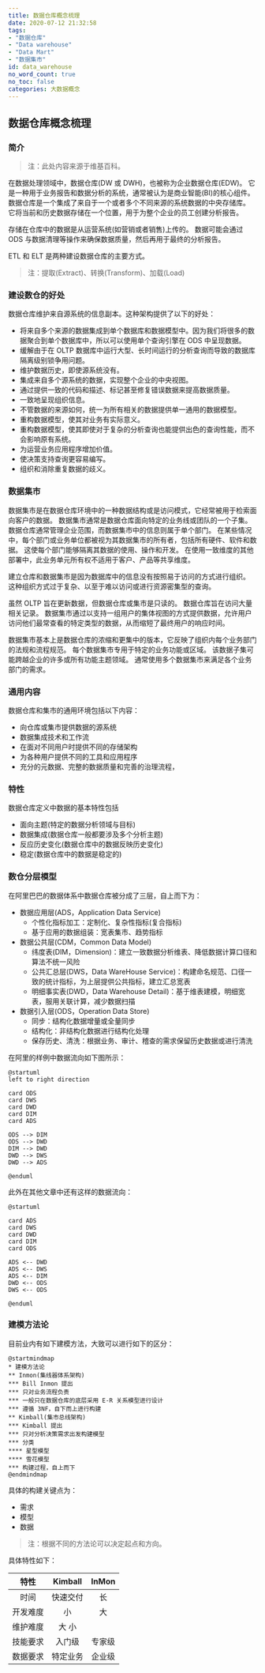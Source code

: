 ```yaml
---
title: 数据仓库概念梳理
date: 2020-07-12 21:32:58
tags:
- "数据仓库"
- "Data warehouse"
- "Data Mart"
- "数据集市"
id: data_warehouse
no_word_count: true
no_toc: false
categories: 大数据概念
---
```


## 数据仓库概念梳理

### 简介

> 注：此处内容来源于维基百科。

在数据处理领域中，数据仓库(DW 或 DWH)，也被称为企业数据仓库(EDW)。
它是一种用于业务报告和数据分析的系统，通常被认为是商业智能(BI)的核心组件。
数据仓库是一个集成了来自于一个或者多个不同来源的系统数据的中央存储库。
它将当前和历史数据存储在一个位置，用于为整个企业的员工创建分析报告。

存储在仓库中的数据是从运营系统(如营销或者销售)上传的。
数据可能会通过 ODS 与数据清理等操作来确保数据质量，然后再用于最终的分析报告。

ETL 和 ELT 是两种建设数据仓库的主要方式。

> 注：提取(Extract)、转换(Transform)、加载(Load)

### 建设数仓的好处

数据仓库维护来自源系统的信息副本。这种架构提供了以下的好处：

- 将来自多个来源的数据集成到单个数据库和数据模型中。因为我们将很多的数据聚合到单个数据库中，所以可以使用单个查询引擎在 ODS 中呈现数据。
- 缓解由于在 OLTP 数据库中运行大型、长时间运行的分析查询而导致的数据库隔离级别锁争用问题。
- 维护数据历史，即使源系统没有。
- 集成来自多个源系统的数据，实现整个企业的中央视图。
- 通过提供一致的代码和描述、标记甚至修复错误数据来提高数据质量。
- 一致地呈现组织信息。
- 不管数据的来源如何，统一为所有相关的数据提供单一通用的数据模型。
- 重构数据模型，使其对业务有实际意义。
- 重构数据模型，使其即使对于复杂的分析查询也能提供出色的查询性能，而不会影响原有系统。
- 为运营业务应用程序增加价值。
- 使决策支持查询更容易编写。
- 组织和消除重复数据的歧义。

### 数据集市

数据集市是在数据仓库环境中的一种数据结构或是访问模式，它经常被用于检索面向客户的数据。
数据集市通常是数据仓库面向特定的业务线或团队的一个子集。
数据仓库通常管理企业范围，而数据集市中的信息则属于单个部门。
在某些情况中，每个部门或业务单位都被视为其数据集市的所有者，包括所有硬件、软件和数据。
这使每个部门能够隔离其数据的使用、操作和开发。
在使用一致维度的其他部署中，此业务单元所有权不适用于客户、产品等共享维度。

建立仓库和数据集市是因为数据库中的信息没有按照易于访问的方式进行组织。
这种组织方式过于复杂、以至于难以访问或进行资源密集型的查询。

虽然 OLTP 旨在更新数据，但数据仓库或集市是只读的。
数据仓库旨在访问大量相关记录。
数据集市通过以支持一组用户的集体视图的方式提供数据，允许用户访问他们最常查看的特定类型的数据，从而缩短了最终用户的响应时间。

数据集市基本上是数据仓库的浓缩和更集中的版本，它反映了组织内每个业务部门的法规和流程规范。
每个数据集市专用于特定的业务功能或区域。
该数据子集可能跨越企业的许多或所有功能主题领域。
通常使用多个数据集市来满足各个业务部门的需求。

### 通用内容

数据仓库和集市的通用环境包括以下内容：

- 向仓库或集市提供数据的源系统
- 数据集成技术和工作流
- 在面对不同用户时提供不同的存储架构
- 为各种用户提供不同的工具和应用程序
- 充分的元数据、完整的数据质量和完善的治理流程，

### 特性

数据仓库定义中数据的基本特性包括

- 面向主题(特定的数据分析领域与目标)
- 数据集成(数据仓库一般都要涉及多个分析主题)
- 反应历史变化(数据仓库中的数据反映历史变化)
- 稳定(数据仓库中的数据是稳定的)

### 数仓分层模型

在阿里巴巴的数据体系中数据仓库被分成了三层，自上而下为：

- 数据应用层(ADS，Application Data Service)
    - 个性化指标加工：定制化、复杂性指标(复合指标)
    - 基于应用的数据组装：宽表集市、趋势指标
- 数据公共层(CDM，Common Data Model)
    - 纬度表(DIM，Dimension)：建立一致数据分析维表、降低数据计算口径和算法不统一风险
    - 公共汇总层(DWS，Data WareHouse Service)：构建命名规范、口径一致的统计指标，为上层提供公共指标，建立汇总宽表
    - 明细事实表(DWD，Data Warehouse Detail)：基于维表建模，明细宽表，服用关联计算，减少数据扫描
- 数据引入层(ODS，Operation Data Store)
    - 同步：结构化数据增量或全量同步
    - 结构化：非结构化数据进行结构化处理
    - 保存历史、清洗：根据业务、审计、稽查的需求保留历史数据或进行清洗

在阿里的样例中数据流向如下图所示：

```puml
@startuml
left to right direction

card ODS
card DWS
card DWD
card DIM
card ADS

ODS --> DIM
ODS --> DWD
DIM --> DWD
DWD --> DWS
DWD --> ADS

@enduml
```

此外在其他文章中还有这样的数据流向：

```puml
@startuml

card ADS
card DWS
card DWD
card DIM
card ODS

ADS <-- DWD
ADS <-- DWS
ADS <-- DIM
DWD <-- ODS
DWS <-- ODS

@enduml
```

### 建模方法论

目前业内有如下建模方法，大致可以进行如下的区分：

```puml
@startmindmap
* 建模方法论
** Inmon(集线器体系架构)
*** Bill Inmon 提出
*** 只对业务流程负责
*** 一般只在数据仓库的底层采用 E-R 关系模型进行设计
*** 遵循 3NF，自下而上进行构建
** Kimball(集市总线架构)
*** Kimball 提出
*** 只对分析决策需求出发构建模型
*** 分类
**** 星型模型
**** 雪花模型
*** 构建过程，自上而下
@endmindmap
```

具体的构建关键点为：

- 需求
- 模型
- 数据

> 注：根据不同的方法论可以决定起点和方向。

具体特性如下：

|  特性  | Kimball | InMon |
|:----:|:-------:|:-----:|
|  时间  |  快速交付   |   长   |
| 开发难度 |    小    |   大   |
| 维护难度 |   大	小   |
| 技能要求 |   入门级   |  专家级  |
| 数据要求 |  特定业务   |  企业级  |
